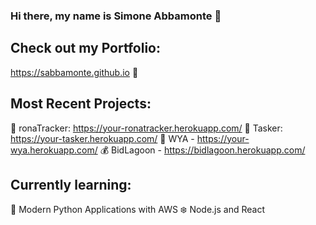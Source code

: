 ### Hi there, my name is Simone Abbamonte 👋

## Check out my Portfolio:

https://sabbamonte.github.io 💫

## Most Recent Projects:

🦠 ronaTracker: https://your-ronatracker.herokuapp.com/
📌 Tasker: https://your-tasker.herokuapp.com/
🤳 WYA - https://your-wya.herokuapp.com/
💰 BidLagoon - https://bidlagoon.herokuapp.com/

## Currently learning:

🐍 Modern Python Applications with AWS
❄️ Node.js and React
<!--
**sabbamonte/sabbamonte** is a ✨ _special_ ✨ repository because its `README.md` (this file) appears on your GitHub profile.

Here are some ideas to get you started:

- 💫 I’m currently working on ...
- 🌱 I’m currently learning ...
- 👯 I’m looking to collaborate on ...
- 🤔 I’m looking for help with ...
- 💬 Ask me about ...
- 📫 How to reach me: ...
- 😄 Pronouns: ...
- ⚡ Fun fact: ...
-->

